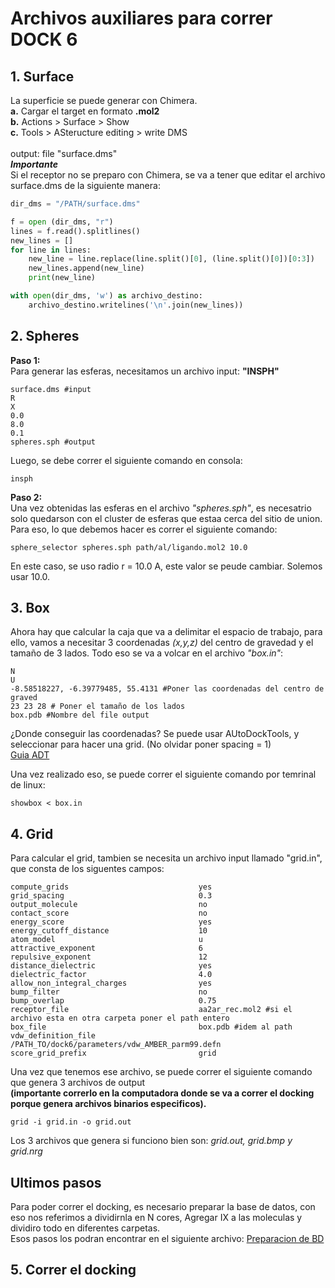 # Archivos auxiliares para correr DOCK 6
## 1. Surface
La superficie se puede generar con Chimera. <br>
**a.** Cargar el target en formato **.mol2** <br>
**b.** Actions > Surface > Show <br>
**c.** Tools > ASteructure editing > write DMS <br>
<br>
output: file "surface.dms"<br>
***Importante***<br>
Si el receptor no se preparo con Chimera, se va a tener que editar el archivo surface.dms de la siguiente manera: <br>
```Python
dir_dms = "/PATH/surface.dms"

f = open (dir_dms, "r")
lines = f.read().splitlines()
new_lines = []
for line in lines:
    new_line = line.replace(line.split()[0], (line.split()[0])[0:3])
    new_lines.append(new_line)
    print(new_line)

with open(dir_dms, 'w') as archivo_destino:
    archivo_destino.writelines('\n'.join(new_lines))
```

## 2. Spheres
**Paso 1:**<br>
Para generar las esferas, necesitamos un archivo input: **"INSPH"**
```
surface.dms #input
R
X
0.0
8.0
0.1
spheres.sph #output
```
Luego, se debe correr el siguiente comando en consola:
```
insph
```
**Paso 2:**<br>
Una vez obtenidas las esferas en el archivo *"spheres.sph"*, es necesatrio solo quedarson con el cluster de esferas que estaa cerca del sitio de union.<br>
Para eso, lo que debemos hacer es correr el siguiente comando:
```
sphere_selector spheres.sph path/al/ligando.mol2 10.0
```
En este caso, se uso radio r = 10.0 A, este valor se peude cambiar. Solemos usar 10.0.

## 3. Box
Ahora hay que calcular la caja que va a delimitar el espacio de trabajo, para ello, vamos a necesitar 3 coordenadas *(x,y,z)* del centro de gravedad y el tamaño de 3 lados. Todo eso se va a volcar en el archivo *"box.in"*:
```
N
U
-8.58518227, -6.39779485, 55.4131 #Poner las coordenadas del centro de graved
23 23 28 # Poner el tamaño de los lados
box.pdb #Nombre del file output
```
¿Donde conseguir las coordenadas? Se puede usar AUtoDockTools, y seleccionar para hacer una grid. (No olvidar poner spacing = 1)<br>
[Guia ADT](adt.md) <br>

Una vez realizado eso, se puede correr el siguiente comando por temrinal de linux:
```
showbox < box.in
```

## 4. Grid
Para calcular el grid, tambien se necesita un archivo input llamado "grid.in", que consta de los siguentes campos:
```
compute_grids                             yes
grid_spacing                              0.3
output_molecule                           no
contact_score                             no
energy_score                              yes
energy_cutoff_distance                    10
atom_model                                u
attractive_exponent                       6
repulsive_exponent                        12
distance_dielectric                       yes
dielectric_factor                         4.0
allow_non_integral_charges                yes
bump_filter                               no
bump_overlap                              0.75
receptor_file                             aa2ar_rec.mol2 #si el archivo esta en otra carpeta poner el path entero
box_file                                  box.pdb #idem al path
vdw_definition_file                       /PATH_TO/dock6/parameters/vdw_AMBER_parm99.defn 
score_grid_prefix                         grid
```
Una vez que tenemos ese archivo, se puede correr el siguiente comando que genera 3 archivos de output <br>
**(importante correrlo en la computadora donde se va a correr el docking porque genera archivos binarios especificos).**
```
grid -i grid.in -o grid.out
```
Los 3 archivos que genera si funciono bien son: *grid.out, grid.bmp y grid.nrg*
## Ultimos pasos
Para poder correr el docking, es necesario preparar la base de datos, con eso nos referimos a dividirnla en N cores, Agregar IX a las moleculas y dividiro todo en diferentes carpetas. <br>
Esos pasos los podran encontrar en el siguiente archivo: [Preparacion de BD](BD.md)

## 5. Correr el docking

